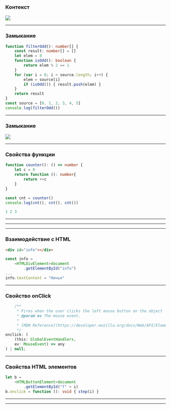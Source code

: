 ### Контекст

![](stack.png)

---

### Замыкание

```typescript
function filterOdd(): number[] {
    const result: number[] = []
    let elem = 0
    function isOdd(): boolean {
        return elem % 2 == 1
    }
    for (var i = 0; i < source.length; i++) {
        elem = source[i]
        if (isOdd()) { result.push(elem) }
    }
    return result
}
const source = [0, 1, 2, 3, 4, 5]
console.log(filterOdd())
```

---

### Замыкание

![](closure.png)

---

### Свойства функции

```typescript
function counter(): () => number {
    let c = 0
    return function (): number{
        return ++c
    }
}

const cnt = counter()
console.log(cnt(), cnt(), cnt())
```

```typescript
1 2 3
```

---

<div class='quiz' data-quiz='{ 
    "question": "Каким образом возвращается результат функции?",    
    "answers": [
        { "isRight":true, "text":"через стек"},
        { "isRight":false, "text":"через замыкание"},
        { "isRight":false, "text":"через глобальную переменную"},
        { "isRight":false, "text":"записывает результат по переданной ссылке"}
    ]
}'></div>

---

<div class='quiz' data-quiz='{ 
    "question": "В замыкании функции хранится",    
    "answers": [
        { "isRight":true, "text":"внешние переменные"},
        { "isRight":false, "text":"внутренни переменные"},
        { "isRight":false, "text":"аргументы"},
        { "isRight":false, "text":"результат функции"}
    ]
}'></div>


----

### Взаимодействие с HTML

```HTML
<div id="info"></div>
```
```typescript
const info = 
    <HTMLDivElement>document
        .getElementById("info")
...
info.textContent = "Ничья"
```

---

### Свойство onClick

```typescript
    /**
     * Fires when the user clicks the left mouse button on the object
     * @param ev The mouse event.
     *
     * [MDN Reference](https://developer.mozilla.org/docs/Web/API/Element/click_event)
     */
onclick: (
    (this: GlobalEventHandlers, 
    ev: MouseEvent) => any
) | null;
```

---

### Свойства HTML элементов


```typescript
let b = 
    <HTMLButtonElement>document
        .getElementById("f" + i)
b.onclick = function (): void { step(i) }
```

---

<div class='quiz' data-quiz='{ 
    "question": "Какого типа будет <code>info</code> после <br><code>let info = <HTMLDivElement>document.getElementById(\"info\")</code>?",    
    "answers": [
        { "isRight":true, "text":"<code>HTMLDivElement</code>"},
        { "isRight":false, "text":"<code>HTMLDivElement?</code>"},
        { "isRight":false, "text":"<code>HTMLDivElement | null</code>"},
        { "isRight":false, "text":"<code>HTMLDivElement | undefined</code>"}
    ]
}'></div>

---

<div class='quiz' data-quiz='{ 
    "question": "В какое свойство <code>HTMLDivElement</code> нужно записать строку, чтобы она отобразилась в браузере?",    
    "answers": [
        { "isRight":true, "text":"<code>textContent </code>"},
        { "isRight":false, "text":"<code>value</code>"},
        { "isRight":false, "text":"<code>onClick</code>"},
        { "isRight":false, "text":"<code>print</code>"}
    ]
}'></div>
